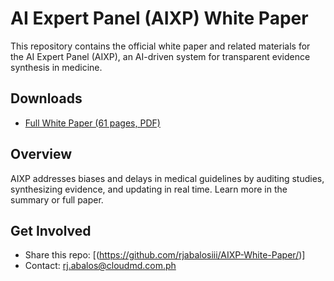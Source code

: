# AI Expert Panel (AIXP) White Paper

This repository contains the official white paper and related materials for the AI Expert Panel (AIXP), an AI-driven system for transparent evidence synthesis in medicine.

## Downloads
- [Full White Paper (61 pages, PDF)](/docs/AIXP_White_Paper.pdf)

## Overview
AIXP addresses biases and delays in medical guidelines by auditing studies, synthesizing evidence, and updating in real time. Learn more in the summary or full paper.

## Get Involved
- Share this repo: [(https://github.com/rjabalosiii/AIXP-White-Paper/)]
- Contact: rj.abalos@cloudmd.com.ph
  
